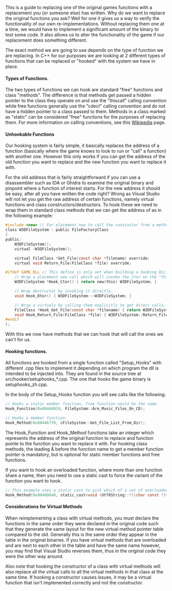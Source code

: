 This is a guide to replacing one of the original games functions with a replacement you (or someone else) has written. Why do we want to replace the original functions you ask? Well for one it gives us a way to verify the functionality of our own re-implementations. Without replacing them one at a time, we would have to implement a significant amount of the binary to test some code. It also allows us to alter the functionality of the game if our replacement does something different.

The exact method we are going to use depends on the type of function we are replacing. In C++ for our purposes we are looking at 2 different types of functions that can be replaced or "hooked" with the system we have in place.

#### Types of Functions.
The two types of functions we can hook are standard "free" functions and class "methods". The difference is that methods get passed a hidden pointer to the class they operate on and use the "thiscall" calling convention while free functions generally use the "cdecl" calling convention and do not have a hidden pointer to a class passed to them. Methods in a class marked as "static" can be considered "free" functions for the purposes of replacing them. For more information on calling conventions, see this [Wikipedia](https://en.wikipedia.org/wiki/X86_calling_conventions) page.

#### Unhookable Functions
Our hooking system is fairly simple, it basically replaces the address of a function (basically where the game knows to look to run or "call" a function) with another one. However this only works if you can get the address of the old function you want to replace and the new function you want to replace it with.

For the old address that is fairly straightforward if you can use a disassembler such as IDA or Ghidra to examine the original binary and pinpoint where a function of interest starts. For the new address it should be easy, after all you have written the code right? Wrong as Visual Studio will not let you get the raw address of certain functions, namely virtual functions and class constructors/destructors. To hook these we need to wrap them in standard class methods that we can get the address of as in the following example:

```C
#include <new> // For placement new to call the constuctor from a method.
class W3DFileSystem : public FileFactoryClass
{
public:
    W3DFileSystem();
    virtual ~W3DFileSystem();

    virtual FileClass *Get_File(const char *filename) override;
    virtual void Return_File(FileClass *file) override;

#ifdef GAME_DLL // This define is only set when building a hooking DLL.
    // Wrap a placement new call which will invoke the ctor on the "this" pointer
    W3DFileSystem *Hook_Ctor() { return new(this) W3DFileSystem; }

    // Wrap destructor by invoking it directly.
    void Hook_Dtor() { W3DFileSystem::~W3DFileSystem; }

    // Wrap a virtuals by calling them explicitly to get direct calls.
    FileClass *Hook_Get_File(const char *filename) { return W3DFileSystem::Get_File(filename); }
    void Hook_Return_File(FileClass *file) { W3DFileSystem::Return_File(file); }
#endif
};
```

With this we now have methods that we can hook that will call the ones we can't for us.

#### Hooking functions.
All functions are hooked from a single function called "Setup_Hooks" with different .cpp files to implement it depending on which program the dll is intended to be injected into. They are found in the source tree at src/hooker/setuphooks_*.cpp. The one that hooks the game binary is setuphooks_zh.cpp.

In the body of the Setup_Hooks function you will see calls like the following:
```C
// Hooks a static member function, free function would be the same.
Hook_Function(0x004469C0, FileSystem::Are_Music_Files_On_CD);

// Hooks a member function.
Hook_Method(0x00446770, &FileSystem::Get_File_List_From_Dir);
```

The Hook_Function and Hook_Method functions take an integer which represents the address of the original function to replace and function pointe to the function you want to replace it with. For hooking class methods, the leading & before the function name to get a member function pointer is mandatory, but is optional for static member functions and free functions.

If you want to hook an overloaded function, where more than one function share a name, then you need to use a static cast to force the variant of the function you want to hook.

```C
// This example uses a static cast to pick which of a set of overloaded methods in the Utf8String class will be hooked.
Hook_Method(0x0040D640, static_cast<void (Utf8String::*)(char const *)>(&Utf8String::Set));
```

#### Considerations for Virtual Methods
When reimplementing a class with virtual methods, you must declare the functions in the same order they were declared in the original code such that they generate the same layout for the new virtual method pointer table compared to the old. Generally this is the same order they appear in the table in the original binaries. If you have virtual methods that are overloaded and are next to each other in the table and have the same name however, you may find that Visual Studio reverses them, thus in the original code they were the other way around.

Also note that hooking the constructor of a class with virtual methods will also replace all the virtual calls to all the virtual methods in that class at the same time. If hooking a constructor causes issues, it may be a virtual function that isn't implemented correctly and not the constructor.
